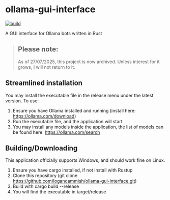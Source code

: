 # ollama-gui-interface
[![build](https://github.com/logancammish/ollama-gui-interface/actions/workflows/rust.yml/badge.svg)](https://github.com/logancammish/ollama-gui-interface/actions/workflows/rust.yml)

A GUI interface for Ollama bots written in Rust


> ## Please note: 
> As of 27/07/2025, this project is now archived. Unless interest for it grows, I will not return to it.


## Streamlined installation

You may install the executable file in the release menu under the latest version.
To use:
1. Ensure you have Ollama installed and running (install here: https://ollama.com/download)
2. Run the executable file, and the application will start
3. You may install any models inside the application, the list of models can be found here: https://ollama.com/search 



## Building/Downloading

This application officially supports Windows, and should work fine on Linux.

1. Ensure you have cargo installed, if not install with Rustup
2. Clone this repository (git clone https://github.com/logancammish/ollama-gui-interface.git)
3. Build with cargo build --release
4. You will find the executable in target/release
